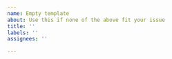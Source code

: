 ```yaml
---
name: Empty template
about: Use this if none of the above fit your issue
title: ''
labels: ''
assignees: ''

---
```

